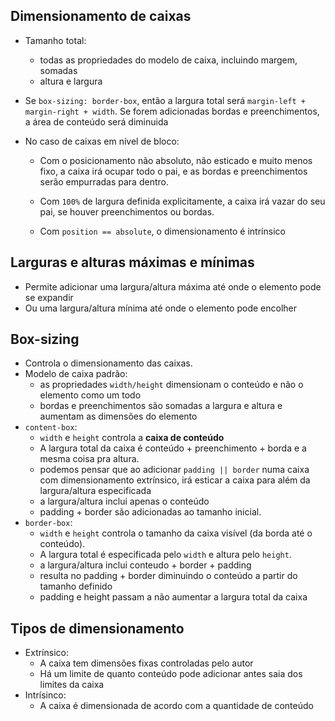 ## Dimensionamento de caixas

- Tamanho total:
  - todas as propriedades do modelo de caixa, incluindo margem, somadas
  - altura e largura
- Se `box-sizing: border-box`, então a largura total será `margin-left + margin-right + width`. Se forem adicionadas bordas e preenchimentos, a área de conteúdo será diminuida 

- No caso de caixas em nível de bloco:

  - Com o posicionamento não absoluto, não esticado e muito menos fixo, a caixa irá ocupar todo o pai, e as bordas e preenchimentos serão empurradas para dentro.

  - Com `100%` de largura definida explicitamente, a caixa irá vazar do seu pai, se houver preenchimentos ou bordas.

  - Com `position == absolute`, o dimensionamento é intrínsico

## Larguras e alturas máximas e mínimas

- Permite adicionar uma largura/altura máxima até onde o elemento pode se expandir
- Ou uma largura/altura mínima até onde o elemento pode encolher

## Box-sizing

- Controla o dimensionamento das caixas.
- Modelo de caixa padrão:
  - as propriedades `width/height` dimensionam o conteúdo e não o elemento como um todo
  - bordas e preenchimentos são somadas a largura e altura e aumentam as dimensões do elemento
- `content-box`:
  - `width` e `height` controla a **caixa de conteúdo**
  - A largura total da caixa é conteúdo + preenchimento + borda e a mesma coisa pra altura.
  - podemos pensar que ao adicionar `padding || border` numa caixa com dimensionamento extrínsico, irá esticar a caixa para além da largura/altura especificada
  - a largura/altura inclui apenas o conteúdo 
  - padding + border são adicionadas ao tamanho inicial.
- `border-box`:
  - `width` e `height` controla o tamanho da caixa visível (da borda até o conteúdo).
  - A largura total é especificada pelo `width` e altura pelo `height`.
  - a largura/altura inclui conteudo + border + padding
  - resulta no padding + border diminuindo o conteúdo a partir do tamanho definido
  - padding e height passam a não aumentar a largura total da caixa

## Tipos de dimensionamento

- Extrínsico:
  - A caixa tem dimensões fixas controladas pelo autor
  - Há um limite de quanto conteúdo pode adicionar antes saia dos limites da caixa
- Intrísinco:
  - A caixa é dimensionada de acordo com a quantidade de conteúdo